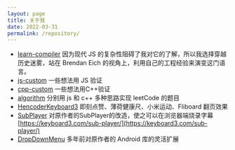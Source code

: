 ```yaml
---
layout: page
title: 关于我
date: 2022-03-31
permalink: /repository/
---
```

- [learn-compiler](https://github.com/keyboard3/learn-compiler)
因为现代 JS 的复杂性阻碍了我对它的了解，所以我选择穿越历史迷雾，站在 Brendan Eich 的视角上，利用自己的工程经验来演变这门语言。
- [js-custom](https://github.com/keyboard3/js-custom)
一些想法用 JS 验证
- [cpp-custom](https://github.com/keyboard3/cpp-custom)
一些想法用C++验证
- [algorithm](https://github.com/keyboard3/algorithm)
分别用 js 和 c++ 多种思路实现 leetCode 的题目
- [HencoderKeyboard3](https://github.com/keyboard3/HencoderKeyboard3)
即刻点赞、薄荷健康尺、小米运动、Fliboard 翻页效果
- [SubPlayer](https://github.com/keyboard3/SubPlayer)
对原作者的SubPlayer的改造，使之可以在浏览器端烧录字幕
[https://keyboard3.com/sub-player/](https://keyboard3.com/sub-player/)
- [DropDownMenu](https://github.com/keyboard3/DropDownMenu)
多年前对原作者的 Android 库的灵活扩展